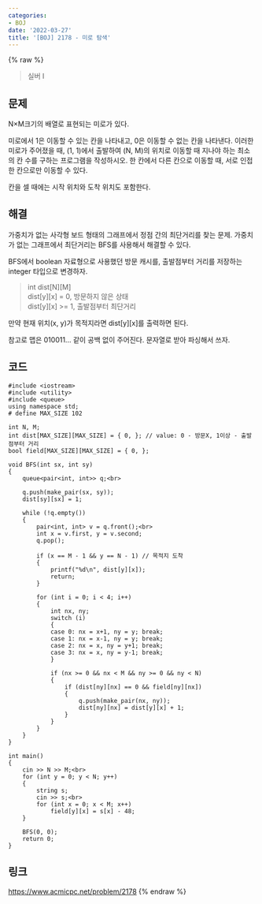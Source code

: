 ```yaml
---
categories:
- BOJ
date: '2022-03-27'
title: '[BOJ] 2178 - 미로 탐색'
---
```


{% raw %}
> 실버 I<br>

## 문제
N×M크기의 배열로 표현되는 미로가 있다.

미로에서 1은 이동할 수 있는 칸을 나타내고, 0은 이동할 수 없는 칸을 나타낸다. 이러한 미로가 주어졌을 때, (1, 1)에서 출발하여 (N, M)의 위치로 이동할 때 지나야 하는 최소의 칸 수를 구하는 프로그램을 작성하시오. 한 칸에서 다른 칸으로 이동할 때, 서로 인접한 칸으로만 이동할 수 있다.

칸을 셀 때에는 시작 위치와 도착 위치도 포함한다.

##  해결
가중치가 없는 사각형 보드 형태의 그래프에서 정점 간의 최단거리를 찾는 문제. 가중치가 없는 그래프에서 최단거리는 BFS를 사용해서 해결할 수 있다.

BFS에서 boolean 자료형으로 사용했던 방문 캐시를, 출발점부터 거리를 저장하는 integer 타입으로 변경하자.
> int dist[N][M]<br>
> dist[y][x] = 0, 방문하지 않은 상태<br>
> dist[y][x] >= 1,  출발점부터 최단거리<br>

만약 현재 위치(x, y)가 목적지라면 dist[y][x]를 출력하면 된다.

참고로 맵은 010011... 같이 공백 없이 주어진다. 문자열로 받아 파싱해서 쓰자.

## 코드
```
#include <iostream>
#include <utility>
#include <queue>
using namespace std;
# define MAX_SIZE 102

int N, M;
int dist[MAX_SIZE][MAX_SIZE] = { 0, }; // value: 0 - 방문X, 1이상 - 출발점부터 거리
bool field[MAX_SIZE][MAX_SIZE] = { 0, };

void BFS(int sx, int sy)
{
	queue<pair<int, int>> q;<br>

	q.push(make_pair(sx, sy));
	dist[sy][sx] = 1;

	while (!q.empty())
	{
		pair<int, int> v = q.front();<br>
		int x = v.first, y = v.second;
		q.pop();

		if (x == M - 1 && y == N - 1) // 목적지 도착
		{
			printf("%d\n", dist[y][x]);
			return;
		}

		for (int i = 0; i < 4; i++)
		{
			int nx, ny;
			switch (i)
			{
			case 0: nx = x+1, ny = y; break;
			case 1: nx = x-1, ny = y; break;
			case 2: nx = x, ny = y+1; break;
			case 3: nx = x, ny = y-1; break;
			}

			if (nx >= 0 && nx < M && ny >= 0 && ny < N)
			{
				if (dist[ny][nx] == 0 && field[ny][nx])
				{
					q.push(make_pair(nx, ny));
					dist[ny][nx] = dist[y][x] + 1;
				}
			}
		}
	}
}

int main()
{
	cin >> N >> M;<br>
	for (int y = 0; y < N; y++)
	{
		string s;
		cin >> s;<br>
		for (int x = 0; x < M; x++)
			field[y][x] = s[x] - 48;
	}

	BFS(0, 0);
	return 0;
}
```

## 링크
https://www.acmicpc.net/problem/2178
{% endraw %}